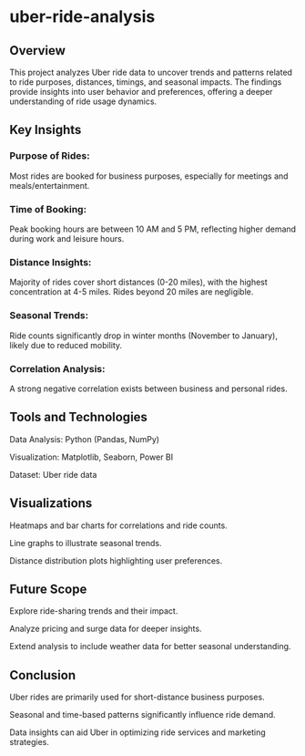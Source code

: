 # uber-ride-analysis
## Overview
This project analyzes Uber ride data to uncover trends and patterns related to ride purposes, distances, timings, and seasonal impacts. The findings provide insights into user behavior and preferences, offering a deeper understanding of ride usage dynamics.

## Key Insights
### Purpose of Rides:

Most rides are booked for business purposes, especially for meetings and meals/entertainment.
### Time of Booking:

Peak booking hours are between 10 AM and 5 PM, reflecting higher demand during work and leisure hours.
### Distance Insights:

Majority of rides cover short distances (0-20 miles), with the highest concentration at 4-5 miles.
Rides beyond 20 miles are negligible.
### Seasonal Trends:

Ride counts significantly drop in winter months (November to January), likely due to reduced mobility.
### Correlation Analysis:

A strong negative correlation exists between business and personal rides.
## Tools and Technologies
Data Analysis: Python (Pandas, NumPy)

Visualization: Matplotlib, Seaborn, Power BI

Dataset: Uber ride data

## Visualizations
Heatmaps and bar charts for correlations and ride counts.

Line graphs to illustrate seasonal trends.

Distance distribution plots highlighting user preferences.
## Future Scope
Explore ride-sharing trends and their impact.

Analyze pricing and surge data for deeper insights.

Extend analysis to include weather data for better seasonal understanding.
## Conclusion
Uber rides are primarily used for short-distance business purposes.

Seasonal and time-based patterns significantly influence ride demand.

Data insights can aid Uber in optimizing ride services and marketing strategies.
